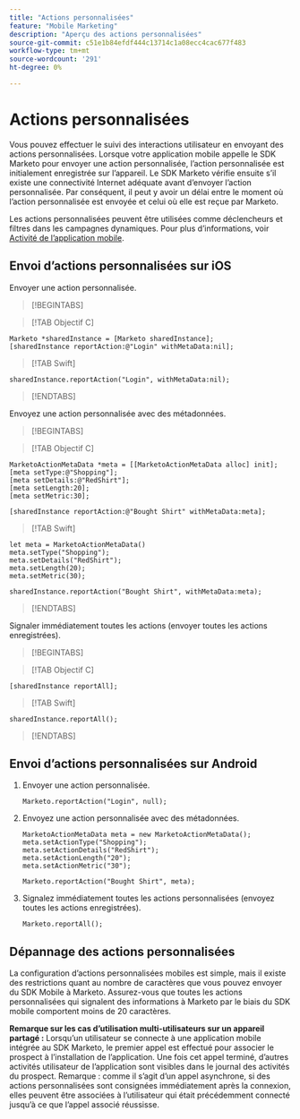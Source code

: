 ```yaml
---
title: "Actions personnalisées"
feature: "Mobile Marketing"
description: "Aperçu des actions personnalisées"
source-git-commit: c51e1b84efdf444c13714c1a08ecc4cac677f483
workflow-type: tm+mt
source-wordcount: '291'
ht-degree: 0%

---
```



# Actions personnalisées

Vous pouvez effectuer le suivi des interactions utilisateur en envoyant des actions personnalisées. Lorsque votre application mobile appelle le SDK Marketo pour envoyer une action personnalisée, l’action personnalisée est initialement enregistrée sur l’appareil. Le SDK Marketo vérifie ensuite s’il existe une connectivité Internet adéquate avant d’envoyer l’action personnalisée. Par conséquent, il peut y avoir un délai entre le moment où l’action personnalisée est envoyée et celui où elle est reçue par Marketo.

Les actions personnalisées peuvent être utilisées comme déclencheurs et filtres dans les campagnes dynamiques. Pour plus d’informations, voir [Activité de l’application mobile](https://experienceleague.adobe.com/en/docs/marketo/using/product-docs/core-marketo-concepts/smart-campaigns/flow-actions/triggers-and-filters-for-mobile-smart-campaigns).

## Envoi d’actions personnalisées sur iOS

Envoyer une action personnalisée.

>[!BEGINTABS]

>[!TAB Objectif C]

```
Marketo *sharedInstance = [Marketo sharedInstance];
[sharedInstance reportAction:@"Login" withMetaData:nil];
```

>[!TAB Swift]

```
sharedInstance.reportAction("Login", withMetaData:nil);
```

>[!ENDTABS]

Envoyez une action personnalisée avec des métadonnées.

>[!BEGINTABS]

>[!TAB Objectif C]

```
MarketoActionMetaData *meta = [[MarketoActionMetaData alloc] init];
[meta setType:@"Shopping"];
[meta setDetails:@"RedShirt"];
[meta setLength:20];
[meta setMetric:30];

[sharedInstance reportAction:@"Bought Shirt" withMetaData:meta];
```

>[!TAB Swift]

```
let meta = MarketoActionMetaData()
meta.setType("Shopping");
meta.setDetails("RedShirt");
meta.setLength(20);
meta.setMetric(30);

sharedInstance.reportAction("Bought Shirt", withMetaData:meta);
```

>[!ENDTABS]

Signaler immédiatement toutes les actions (envoyer toutes les actions enregistrées).

>[!BEGINTABS]

>[!TAB Objectif C]

```
[sharedInstance reportAll];
```

>[!TAB Swift]

```
sharedInstance.reportAll();
```

>[!ENDTABS]

## Envoi d’actions personnalisées sur Android

1. Envoyer une action personnalisée.

   ```
   Marketo.reportAction("Login", null);
   ```

1. Envoyez une action personnalisée avec des métadonnées.

   ```
   MarketoActionMetaData meta = new MarketoActionMetaData();
   meta.setActionType("Shopping");
   meta.setActionDetails("RedShirt");
   meta.setActionLength("20");
   meta.setActionMetric("30");
   
   Marketo.reportAction("Bought Shirt", meta);
   ```

1. Signalez immédiatement toutes les actions personnalisées (envoyez toutes les actions enregistrées).

   ```
   Marketo.reportAll();
   ```

## Dépannage des actions personnalisées

La configuration d’actions personnalisées mobiles est simple, mais il existe des restrictions quant au nombre de caractères que vous pouvez envoyer du SDK Mobile à Marketo. Assurez-vous que toutes les actions personnalisées qui signalent des informations à Marketo par le biais du SDK mobile comportent moins de 20 caractères.

**Remarque sur les cas d’utilisation multi-utilisateurs sur un appareil partagé :** Lorsqu’un utilisateur se connecte à une application mobile intégrée au SDK Marketo, le premier appel est effectué pour associer le prospect à l’installation de l’application. Une fois cet appel terminé, d’autres activités utilisateur de l’application sont visibles dans le journal des activités du prospect. Remarque : comme il s’agit d’un appel asynchrone, si des actions personnalisées sont consignées immédiatement après la connexion, elles peuvent être associées à l’utilisateur qui était précédemment connecté jusqu’à ce que l’appel associé réussisse.
